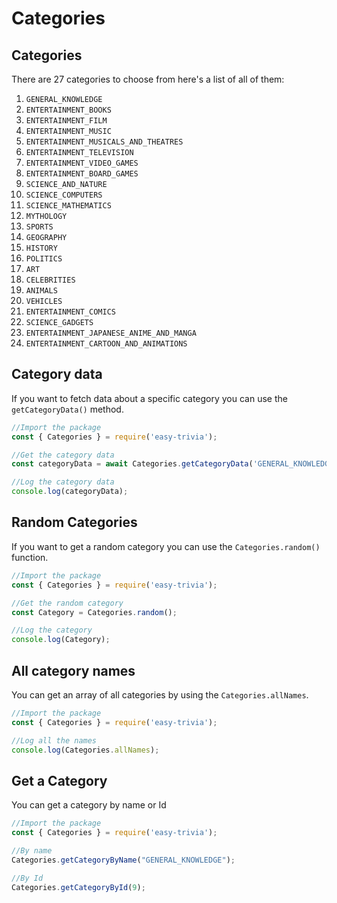 # Categories

## Categories
There are 27 categories to choose from here's a list of all of them:

1. `GENERAL_KNOWLEDGE`
2. `ENTERTAINMENT_BOOKS`
3. `ENTERTAINMENT_FILM`
4. `ENTERTAINMENT_MUSIC`
5. `ENTERTAINMENT_MUSICALS_AND_THEATRES`
6. `ENTERTAINMENT_TELEVISION`
7. `ENTERTAINMENT_VIDEO_GAMES`
8. `ENTERTAINMENT_BOARD_GAMES`
9. `SCIENCE_AND_NATURE`
10. `SCIENCE_COMPUTERS`
11. `SCIENCE_MATHEMATICS`
12. `MYTHOLOGY`
13. `SPORTS`
14. `GEOGRAPHY`
15. `HISTORY`
16. `POLITICS`
17. `ART`
18. `CELEBRITIES`
19. `ANIMALS`
20. `VEHICLES`
21. `ENTERTAINMENT_COMICS`
22. `SCIENCE_GADGETS`
23. `ENTERTAINMENT_JAPANESE_ANIME_AND_MANGA`
24. `ENTERTAINMENT_CARTOON_AND_ANIMATIONS`

## Category data
If you want to fetch data about a specific category you can use the `getCategoryData()` method.

```js
//Import the package
const { Categories } = require('easy-trivia');

//Get the category data
const categoryData = await Categories.getCategoryData('GENERAL_KNOWLEDGE');

//Log the category data
console.log(categoryData);
```

## Random Categories
If you want to get a random category you can use the `Categories.random()` function.

```js
//Import the package
const { Categories } = require('easy-trivia');

//Get the random category
const Category = Categories.random();

//Log the category
console.log(Category);
```

## All category names
You can get an array of all categories by using the `Categories.allNames`.

```js
//Import the package
const { Categories } = require('easy-trivia');

//Log all the names
console.log(Categories.allNames);
```
## Get a Category
You can get a category by name or Id

```js
//Import the package
const { Categories } = require('easy-trivia');

//By name
Categories.getCategoryByName("GENERAL_KNOWLEDGE");

//By Id
Categories.getCategoryById(9);
```
